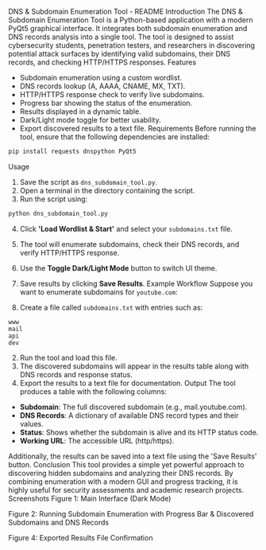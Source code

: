 DNS & Subdomain Enumeration Tool - README
Introduction
The DNS & Subdomain Enumeration Tool is a Python-based application with a modern PyQt5 graphical interface. It integrates both subdomain enumeration and DNS records analysis into a single tool. The tool is designed to assist cybersecurity students, penetration testers, and researchers in discovering potential attack surfaces by identifying valid subdomains, their DNS records, and checking HTTP/HTTPS responses.
Features
- Subdomain enumeration using a custom wordlist.
- DNS records lookup (A, AAAA, CNAME, MX, TXT).
- HTTP/HTTPS response check to verify live subdomains.
- Progress bar showing the status of the enumeration.
- Results displayed in a dynamic table.
- Dark/Light mode toggle for better usability.
- Export discovered results to a text file.
Requirements
Before running the tool, ensure that the following dependencies are installed:

```bash
pip install requests dnspython PyQt5
```
Usage
1. Save the script as `dns_subdomain_tool.py`.
2. Open a terminal in the directory containing the script.
3. Run the script using:

```bash
python dns_subdomain_tool.py
```

4. Click **'Load Wordlist & Start'** and select your `subdomains.txt` file.
5. The tool will enumerate subdomains, check their DNS records, and verify HTTP/HTTPS response.
6. Use the **Toggle Dark/Light Mode** button to switch UI theme.
7. Save results by clicking **Save Results**.
Example Workflow
Suppose you want to enumerate subdomains for `youtube.com`:

1. Create a file called `subdomains.txt` with entries such as:
```
www
mail
api
dev
```
2. Run the tool and load this file.
3. The discovered subdomains will appear in the results table along with DNS records and response status.
4. Export the results to a text file for documentation.
Output
The tool produces a table with the following columns:
- **Subdomain**: The full discovered subdomain (e.g., mail.youtube.com).
- **DNS Records**: A dictionary of available DNS record types and their values.
- **Status**: Shows whether the subdomain is alive and its HTTP status code.
- **Working URL**: The accessible URL (http/https).

Additionally, the results can be saved into a text file using the 'Save Results' button.
Conclusion
This tool provides a simple yet powerful approach to discovering hidden subdomains and analyzing their DNS records. By combining enumeration with a modern GUI and progress tracking, it is highly useful for security assessments and academic research projects.
Screenshots
Figure 1: Main Interface (Dark Mode)
 
Figure 2: Running Subdomain Enumeration with Progress Bar & Discovered Subdomains and DNS Records 

 

Figure 4: Exported Results File Confirmation
 
